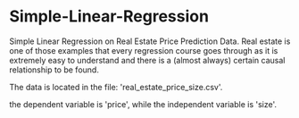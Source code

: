 # Simple-Linear-Regression
Simple Linear Regression on Real Estate Price Prediction Data.
Real estate is one of those examples that every regression course goes through as it is extremely easy to understand and there is a (almost always) certain causal relationship to be found.

The data is located in the file: 'real_estate_price_size.csv'.

the dependent variable is 'price', while the independent variable is 'size'.
